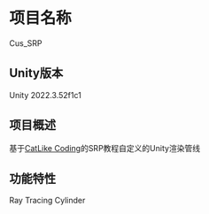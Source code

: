 # 项目名称

Cus_SRP

## Unity版本

Unity 2022.3.52f1c1

## 项目概述

基于[CatLike Coding](https://catlikecoding.com/unity/tutorials/custom-srp/)的SRP教程自定义的Unity渲染管线

## 功能特性

Ray Tracing Cylinder